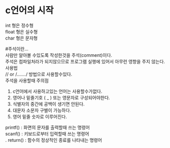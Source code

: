 # c언어의 시작
int   형은 정수형 <br>
float 형은 실수형 <br>
char  형은 문자형 <br> 

#주석이란...<br>
사람만 알아볼 수있도록 작성한것을 주석(comment)이다.<br>
주석은 컴파일처라가 되지않으므로 프로그램 실행에 있어서 아무런 영향을 주지 않는다.<br> 
사용법 <br>
// or /*.......*/ 방법으로 사용할수있다.<br>
주석을 사용할때 주의점<br>
1. c언어에서 사용하고있는 언어는 사용할수가없다.<br>
2. 영어나 밑줄기호 ( _ ) 또는 영문자로 구성되어야한다.<br>
3. 식별자의 중간에 공백이 생기면 안된다.<br>
4. 대문자 소문자 구별이 가능하다.<br>
5. 영어 밑줄 숫자로 이루어진다.<br>


printf() : 화면의 문자를 출력할때 쓰는 명령어<br>
scanf() : 키보드로부터 입력할때 쓰는 명령어 <br>.
return() : 함수의 정상적인 종료를 나타내는 명령어<br>



